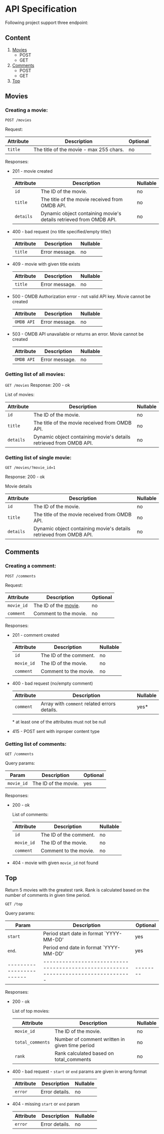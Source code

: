 # API Specification 
Following project support three endpoint:

## Content
1. [Movies](#movies)
    - POST
    - GET
2. [Comments](#comments)
    - POST
    - GET
3. [Top](#top)

## Movies

### Creating a movie:
```POST /movies```

Request:

| Attribute                | Description                                                                        | Optional |
| ------------------------ | ---------------------------------------------------------------------------------- | -------- |
| `title`                  | The title of the movie - max 255 chars.                                            | no       |

Responses:
- 201 - movie created

  | Attribute                | Description                                                                        | Nullable |
  | ------------------------ | ---------------------------------------------------------------------------------- | -------- |
  | `id`                     | The ID of the movie.                                                               | no       |
  | `title`                  | The title of the movie received from OMDB API.                                     | no       |
  | `details`                | Dynamic object containing movie's details retrieved from OMDB API.                 | no       |

- 400 - bad request (no title specified/empty title/)

  | Attribute                | Description                                                                        | Nullable |
  | ------------------------ | ---------------------------------------------------------------------------------- | -------- |
  | `title`                  | Error message.                                                                     | no       |
- 409 - movie with given title exists

  | Attribute                | Description                                                                        | Nullable |
  | ------------------------ | ---------------------------------------------------------------------------------- | -------- |
  | `title`                  | Error message.                                                                     | no       |
- 500 - OMDB Authorization error - not valid API key. Movie cannot be created

  | Attribute                | Description                                                                        | Nullable |
  | ------------------------ | ---------------------------------------------------------------------------------- | -------- |
  | `OMDB API`               | Error message.                                                                     | no       |
- 503 - OMDB API unavailable or returns an error. Movie cannot be created

  | Attribute                | Description                                                                        | Nullable |
  | ------------------------ | ---------------------------------------------------------------------------------- | -------- |
  | `OMDB API`               | Error message.                                                                     | no       |

### Getting list of all movies:
```GET /movies```
Response:
200 - ok

List of movies:

  | Attribute                | Description                                                                        | Nullable |
  | ------------------------ | ---------------------------------------------------------------------------------- | -------- |
  | `id`                     | The ID of the movie.                                                               | no       |
  | `title`                  | The title of the movie received from OMDB API.                                     | no       |
  | `details`                | Dynamic object containing movie's details retrieved from OMDB API.                 | no       |

### Getting list of single movie:

```GET /movies/?movie_id=1```

Response:
200 - ok

Movie details 

  | Attribute                | Description                                                                        | Nullable |
  | ------------------------ | ---------------------------------------------------------------------------------- | -------- |
  | `id`                     | The ID of the movie.                                                               | no       |
  | `title`                  | The title of the movie received from OMDB API.                                     | no       |
  | `details`                | Dynamic object containing movie's details retrieved from OMDB API.                 | no       |

## Comments

### Creating a comment:

```POST /comments```

Request:

| Attribute                | Description                                                                        | Optional |
| ------------------------ | ---------------------------------------------------------------------------------- | -------- |
| `movie_id`               | The ID of the [movie](#movies).                                                    | no       |
| `comment`                | Comment to the movie.                                                              | no       |

Responses:
* 201 - comment created
  
  | Attribute                | Description                                                                        | Nullable |
  | ------------------------ | ---------------------------------------------------------------------------------- | -------- |
  | `id`                     | The ID of the comment.                                                             | no       |
  | `movie_id`               | The ID of the movie.                                                               | no       |
  | `comment`                | Comment to the movie.                                                              | no       |
* 400 - bad request (no/empty comment)

  | Attribute                | Description                                                                        | Nullable |
  | ------------------------ | ---------------------------------------------------------------------------------- | -------- |
  | `comment`                | Array with `comment` related errors details.                                       | yes*     |
  
  \* at least one of the attributes must not be null
* 415 - POST sent with inproper content type

### Getting list of comments:

```GET /comments```

Query params:

| Param                    | Description                                                                        | Optional |
| ------------------------ | ---------------------------------------------------------------------------------- | -------- |
| `movie_id`               | The ID of the movie.                                                               | yes      |

Responses:
* 200 - ok

  List of comments:
  
  | Attribute                | Description                                                                        | Nullable |
  | ------------------------ | ---------------------------------------------------------------------------------- | -------- |
  | `id`                     | The ID of the comment.                                                             | no       |
  | `movie_id`               | The ID of the movie.                                                               | no       |
  | `comment`                | Comment to the movie.                                                              | no       |
* 404 - movie with given `movie_id` not found

## Top

Return 5 movies with the greatest rank. Rank is calculated based on the number of comments in given time period.

```GET /top```

Query params:

| Param                    | Description                                                                        | Optional |
| ------------------------ | ---------------------------------------------------------------------------------- | -------- |
| `start`                  | Period start date in format `YYYY-MM-DD'                                           | yes      |
| `end`.                   | Period end date in format `YYYY-MM-DD'                                             | yes      |
| ------------------------ | ---------------------------------------------------------------------------------- | -------- |

Responses:
* 200 - ok

  List of top movies:
  
  | Attribute                | Description                                                                        | Nullable |
  | ------------------------ | ---------------------------------------------------------------------------------- | -------- |
  | `movie_id`               | The ID of the movie.                                                               | no       |
  | `total_comments`         | Number of comment written in given time period                                     | no       |
  | `rank`                   | Rank calculated based on total_comments                                            | no       |
  
* 400 - bad request - `start` or `end` params are given in wrong format

  | Attribute                | Description                                                                        | Nullable |
  | ------------------------ | ---------------------------------------------------------------------------------- | -------- |
  | `error`                  | Error details.                                                                     | no       |
 
* 404 - missing `start` or `end` param

  | Attribute                | Description                                                                        | Nullable |
  | ------------------------ | ---------------------------------------------------------------------------------- | -------- |
  | `error`                  | Error details.                                                                     | no       |
